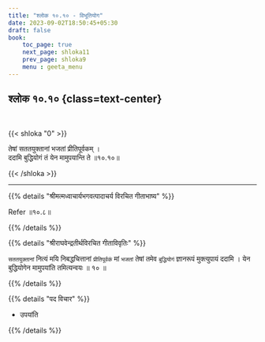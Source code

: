 ```yaml
---
title: "श्लोक १०.१० - विभूतियोग"
date: 2023-09-02T18:50:45+05:30
draft: false
book:
    toc_page: true
    next_page: shloka11
    prev_page: shloka9
    menu : geeta_menu
---
```




## श्लोक १०.१० {class=text-center}

<br/>

{{< shloka  "0"  >}}

तेषां सततयुक्तानां भजतां प्रीतिपूर्वकम् ।  
ददामि बुद्धियोगं तं येन मामुपयान्ति ते ॥१०.१०॥  

{{< /shloka >}}

---


{{% details "श्रीमत्मध्वाचार्यभगवत्पादाचर्य विरचित  गीताभाष्य" %}}

Refer ॥१०.८॥

{{% /details %}}



{{% details "श्रीराघवेन्द्रतीर्थविरचित गीताविवृतिः" %}}

`सततयुक्तानां` नित्यं मयि निबद्धचित्तानां `प्रीतिपूर्वकं` 
मां `भजतां` तेषां तमेव `बुद्धियोगं` ज्ञानरूपं मुक्त्युपायं 
ददामि । येन बुद्धियोगेन मामुपयांति तमित्यन्वयः ॥ १० ॥

{{% /details %}}



{{% details "पद विचार" %}}

- उपयांति

{{% /details %}}
